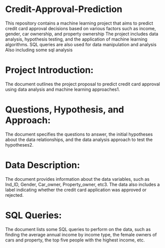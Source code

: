 # Credit-Approval-Prediction
This repository contains a machine learning project that aims to predict credit card approval decisions based on various factors such as income, gender, car ownership, and property ownership
The project includes data analysis, hypothesis testing, and the application of machine learning algorithms. SQL queries are also used for data manipulation and analysis
Also including some sql analysis

# Project Introduction: 
The document outlines the project proposal to predict credit card approval using data analysis and machine learning approaches1.
# Questions, Hypothesis, and Approach: 
The document specifies the questions to answer, the initial hypotheses about the data relationships, and the data analysis approach to test the hypotheses2.
# Data Description: 
The document provides information about the data variables, such as Ind_ID, Gender, Car_owner, Property_owner, etc3. The data also includes a label indicating whether the credit card application was approved or rejected.
# SQL Queries: 
The document lists some SQL queries to perform on the data, such as finding the average annual income by income type, the female owners of cars and property, the top five people with the highest income, etc.

